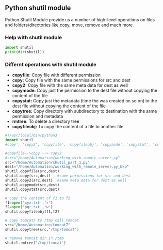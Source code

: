 ## Python shutil module
Python Shutil Module provide us a number of high-level operations on files and folders/directories like copy, move, remove and much more. 

### Help with shutil module
```py
import shutil 
print(dir(shutil))
```

### Differnt operations with shutil module
- **copyfile:** Copy file with different permission
- **copy:** Copy file with the same permissions for src and dest
- **copy2:** Copy file with the same meta data for dest as well
- **copymode:** Copy just the permission to the dest file without copying the content of the file
- **copystat:** Copy just the metadata (time the was created on so on) to the dest file without copying the content of the file
- **copytree:** Copy directory with subdirectory to destination with the same permission and metadata
- **rmtree:** To delete a directory tree
- **copyfileobj:** To copy the content of a file to another file

```py
#!/usr/local/bin/python3
import shutil
#copy', 'copy2', 'copyfile', 'copyfileobj', 'copymode', 'copystat', 'copytree'

#copyfile-->copy --> copy2
#src="/home/Automation/working_with_remote_server.py"
src="/home/Automation/shutil_part_1.py"
dest="/home/Automation/working_with_remote_server.py_bkp"
shutil.copyfile(src,dest)
shutil.copy(src,dest)   #same permissions for src and dest
shutil.copy2(src,dest)  #same meta data for dest as well
shutil.copymode(src,dest)
shutil.copystat(src,dest)

# copy the content of f1 to f2
f1=open('xyz.txt','r')
f2=open('pqr.txt','w')
shutil.copyfileobj(f1,f2)

# copy tomcat7 to /tmp call tomcat
src="/home/Automation/tomcat7"
shutil.copytree(src,'/tmp/tomcat')

# remove tomcat dir in /tmp
shutil.rmtree('/tmp/tomcat')

```

